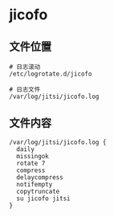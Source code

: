 # jicofo

## 文件位置

```
# 日志滚动
/etc/logrotate.d/jicofo

# 日志文件
/var/log/jitsi/jicofo.log
```

## 文件内容

```
/var/log/jitsi/jicofo.log {
  daily
  missingok
  rotate 7
  compress
  delaycompress
  notifempty
  copytruncate
  su jicofo jitsi
}
```
